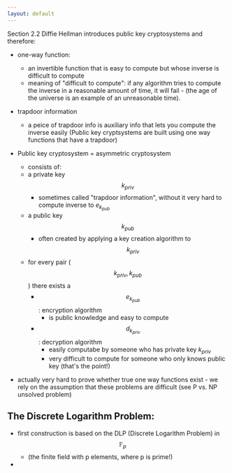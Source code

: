 ```yaml
---
layout: default
---
```

<script type="text/javascript" async
  src="https://cdn.mathjax.org/mathjax/latest/MathJax.js?config=TeX-MML-AM_CHTML">
</script>

Section 2.2
Diffie Hellman introduces public key cryptosystems and therefore:
* one-way function: 
    * an invertible function that is easy to compute but whose inverse is difficult to compute
    * meaning of "difficult to compute": if any algorithm tries to compute the inverse in a reasonable amount of time, it will fail - (the age of the universe is an example of an unreasonable time). 
 
* trapdoor information
    * a peice of trapdoor info is auxiliary info that lets you compute the inverse easily (Public key cryptsystems are built using one way functions that have a trapdoor) 

* Public key cryptosystem = asymmetric cryptosystem
    * consists of: 
    * a private key $$k_{priv}$$
        - sometimes called "trapdoor information", without it very hard to compute inverse to $e_{k_{pub}}$
    * a public key $$k_{pub}$$
        * often created by applying a key creation algorithm to $$k_{priv}$$ 
   *  for every pair ($$k_{priv}, k_{pub}$$) there exists a 
       -  $$e_{k_{pub}}$$: encryption algorithm
           +  is public knowledge and easy to compute
       -  $$d_{k_{priv}}$$: decryption algorithm
           +  easily computabe by someone who has private key $k_{priv}$
           +  very difficult to compute for someone who only knows public key (that's the point!)
* actually very hard to prove whether true one way functions exist - we rely on the assumption that these problems are difficult (see P vs. NP unsolved problem)
    

## The Discrete Logarithm Problem:
* first construction is based on the DLP (Discrete Logarithm Problem) in $$\mathbb{F}_{p}$$ 
    * (the finite field with p elements, where p is prime!)
* 

 
 